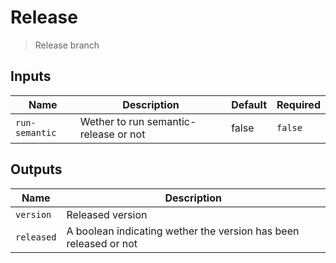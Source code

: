 
# Release
> Release branch


## Inputs
| Name | Description | Default | Required | 
| ---- | ----------- | ------- | -------- |
| `run-semantic` | Wether to run semantic-release or not | false | `false` |



## Outputs 
| Name | Description |
| ---- | ----------- |
| `version` | Released version |
| `released` | A boolean indicating wether the version has been released or not |

        